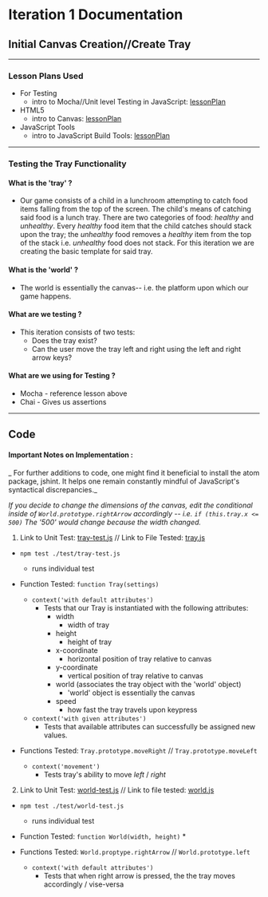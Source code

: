 # Iteration 1 Documentation
## Initial Canvas Creation//Create Tray

----
### Lesson Plans Used
  * For Testing
    * intro to Mocha//Unit level Testing in JavaScript: [lessonPlan](https://github.com/turingschool-examples/gametime-testing-journey/)
  * HTML5
    * intro to Canvas: [lessonPlan](https://github.com/mdn/advanced-js-fundamentals-ck/blob/gh-pages/tutorials/03-object-oriented-javascript/03-canvas-and-object-oriented-javascript.md)
  * JavaScript Tools
    * intro to JavaScript Build Tools: [lessonPlan](https://github.com/turingschool/lesson_plans/blob/master/ruby_04-apis_and_scalability/javascript-build-tools.markdown)
-----
### Testing the Tray Functionality

#### What is the 'tray' ?
* Our game consists of a child in a lunchroom attempting to catch food items falling from the top of the screen.  The child's means of catching said food is a lunch tray.  There are two categories of food: _healthy_ and _unhealthy_.  Every _healthy_ food item that the child catches should stack upon the tray; the _unhealthy_ food removes a _healthy_ item from the top of the stack i.e. _unhealthy_ food does not stack.  For this iteration we are creating the basic template for said tray.

#### What is the 'world' ?
* The world is essentially the canvas-- i.e. the platform upon which our game happens.

#### What are we testing ?
* This iteration consists of two tests:
  * Does the tray exist?
  * Can the user move the tray left and right using the left and right arrow keys?

#### What are we using for Testing ?
* Mocha - reference lesson above
* Chai - Gives us assertions

----
## Code
#### Important Notes on Implementation :
_ For further additions to code, one might find it beneficial to install the atom package, jshint. It helps one remain constantly mindful of JavaScript's syntactical discrepancies._

_If you decide to change the dimensions of the canvas, edit the conditional inside of ` World.prototype.rightArrow ` accordingly -- i.e.  `if (this.tray.x <= 500)` The '500' would change because the width changed._

1. Link to Unit Test: [tray-test.js](https://github.com/chompasina/gametime/blob/master/test/tray-test.js) // Link to File Tested: [tray.js](https://github.com/chompasina/gametime/blob/master/lib/tray.js)

  * `npm test ./test/tray-test.js`
    * runs individual test

  * Function Tested: `function Tray(settings)`
    * `context('with default attributes')`
      * Tests that our Tray is instantiated with the following attributes:
        * width
          * width of tray
        * height
          * height of tray
        * x-coordinate
          * horizontal position of tray relative to canvas
        * y-coordinate
          * vertical position of tray relative to canvas
        * world (associates the tray object with the 'world' object)
          * 'world' object is essentially the canvas
        * speed
          * how fast the tray travels upon keypress
    * `context('with given attributes')`
      * Tests that available attributes can successfully be assigned new values.

  * Functions Tested: `Tray.prototype.moveRight` // `Tray.prototype.moveLeft`
    * `context('movement')`
      * Tests tray's ability to move _left_ / _right_

2. Link to Unit Test: [world-test.js](https://github.com/chompasina/gametime/blob/master/test/world-test.js) // Link to file tested: [world.js](https://github.com/chompasina/gametime/blob/master/lib/world.js)
  * `npm test ./test/world-test.js`
    * runs individual test

  * Function Tested: `function World(width, height)`
    *

  * Functions Tested: `World.proptype.rightArrow` // `World.prototype.left`
    * `context('with default attributes')`
      * Tests that when right arrow is pressed, the the tray moves accordingly / vise-versa
